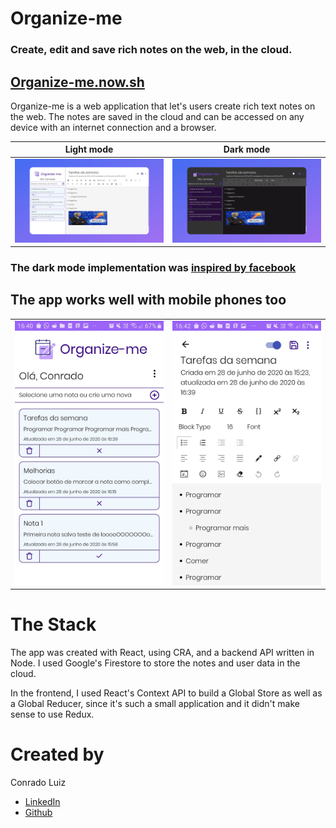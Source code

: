 # Organize-me
### **Create, edit and save rich notes on the web, in the cloud.**

## [Organize-me.now.sh](organize-me.now.sh)

Organize-me is a web application that let's users create rich text notes on the web. The notes are saved in the cloud and can be accessed on any device with an internet connection and a browser.


|Light mode| Dark mode  |
|--|--|
| ![](https://github.com/ConradoLuiz/organize-me/blob/master/assets/web-view-light-mode.png) | ![](https://github.com/ConradoLuiz/organize-me/blob/master/assets/web-view-dark-mode.png)  |

### The dark mode implementation was [inspired by facebook](https://engineering.fb.com/web/facebook-redesign/)


## The app works well with mobile phones too

|||
|--|--|
| ![](https://github.com/ConradoLuiz/organize-me/blob/master/assets/mobile-view-notes-light-theme.jpeg) | ![](https://github.com/ConradoLuiz/organize-me/blob/master/assets/mobile-view-main-note-light-theme.jpeg)  |

# The Stack

The app was created with React, using CRA, and a backend API written in Node. I used Google's Firestore to store the notes and user data in the cloud.

In the frontend, I used React's Context API to build a Global Store as well as a Global Reducer, since it's such a small application and it didn't make sense to use Redux.


# Created by
Conrado Luiz
- [LinkedIn](https://www.linkedin.com/in/conrado-luiz-vargas/)
- [Github](https://github.com/ConradoLuiz)
